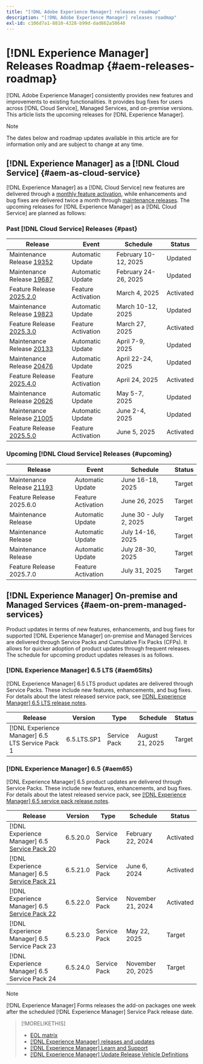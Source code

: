 ```yaml
---
title: "[!DNL Adobe Experience Manager] releases roadmap"
description: "[!DNL Adobe Experience Manager] releases roadmap"
exl-id: c106d7a1-8810-4328-b99d-dad862a50640
---
```


# [!DNL Experience Manager] Releases Roadmap {#aem-releases-roadmap}

[!DNL Adobe Experience Manager] consistently provides new features and improvements to existing functionalities. It provides bug fixes for users across [!DNL Cloud Service], Managed Services, and on-premise versions. This article lists the upcoming releases for [!DNL Experience Manager].

>[!NOTE]
>
>The dates below and roadmap updates available in this article are for information only and are subject to change at any time.

## [!DNL Experience Manager] as a [!DNL Cloud Service] {#aem-as-cloud-service}

[!DNL Experience Manager] as a [!DNL Cloud Service] new features are delivered through a [monthly feature activation](https://experienceleague.adobe.com/en/docs/experience-manager-cloud-service/content/release-notes/release-notes/release-notes-current), while enhancements and bug fixes are delivered twice a month through [maintenance releases](https://experienceleague.adobe.com/en/docs/experience-manager-cloud-service/content/release-notes/maintenance/latest).
The upcoming releases for [!DNL Experience Manager] as a [!DNL Cloud Service] are planned as follows:

### Past [!DNL Cloud Service] Releases {#past}

| Release |Event |Schedule |Status |
|---|---|---|---|
| Maintenance Release [19352](https://experienceleague.adobe.com/en/docs/experience-manager-cloud-service/content/release-notes/maintenance/2025/2025-2-0#19352)|Automatic Update|February 10-12, 2025|Updated|
| Maintenance Release [19687](https://experienceleague.adobe.com/en/docs/experience-manager-cloud-service/content/release-notes/maintenance/2025/2025-2-0#19687)|Automatic Update|February 24-26, 2025|Updated|
| Feature Release [2025.2.0](https://experienceleague.adobe.com/en/docs/experience-manager-cloud-service/content/release-notes/release-notes/2025/release-notes-2025-2-0) |Feature Activation|March 4, 2025 |Activated|
| Maintenance Release [19823](https://experienceleague.adobe.com/en/docs/experience-manager-cloud-service/content/release-notes/maintenance/2025/2025-3-0#19823)|Automatic Update|March 10-12, 2025|Updated|
| Feature Release [2025.3.0](https://experienceleague.adobe.com/en/docs/experience-manager-cloud-service/content/release-notes/release-notes/2025/release-notes-2025-3-0) |Feature Activation|March 27, 2025 |Activated|
| Maintenance Release [20133](https://experienceleague.adobe.com/en/docs/experience-manager-cloud-service/content/release-notes/maintenance/2025/2025-4-0#20133)|Automatic Update|April 7-9, 2025|Updated|
| Maintenance Release [20476](https://experienceleague.adobe.com/en/docs/experience-manager-cloud-service/content/release-notes/maintenance/2025/2025-4-0#20476)|Automatic Update|April 22-24, 2025|Updated|
| Feature Release [2025.4.0](https://experienceleague.adobe.com/en/docs/experience-manager-cloud-service/content/release-notes/release-notes/2025/release-notes-2025-4-0) |Feature Activation|April 24, 2025 |Activated|
| Maintenance Release [20626](https://experienceleague.adobe.com/en/docs/experience-manager-cloud-service/content/release-notes/maintenance/2025/2025-5-0#20626)|Automatic Update|May 5-7, 2025|Updated|
| Maintenance Release [21005](https://experienceleague.adobe.com/en/docs/experience-manager-cloud-service/content/release-notes/maintenance/2025/2025-5-0#21005)|Automatic Update|June 2-4, 2025|Updated|
| Feature Release [2025.5.0](https://experienceleague.adobe.com/en/docs/experience-manager-cloud-service/content/release-notes/release-notes/release-notes-current) |Feature Activation|June 5, 2025 |Activated|

### Upcoming [!DNL Cloud Service] Releases {#upcoming}

| Release |Event |Schedule |Status |
|---|---|---|---|
| Maintenance Release [21193](https://experienceleague.adobe.com/en/docs/experience-manager-cloud-service/content/release-notes/maintenance/latest)|Automatic Update|June 16-18, 2025|Target|
| Feature Release 2025.6.0 |Feature Activation|June 26, 2025 |Target|
| Maintenance Release|Automatic Update|June 30 - July 2, 2025|Target|
| Maintenance Release|Automatic Update|July 14-16, 2025|Target|
| Maintenance Release|Automatic Update|July 28-30, 2025|Target|
| Feature Release 2025.7.0 |Feature Activation|July 31, 2025 |Target|

## [!DNL Experience Manager] On-premise and Managed Services {#aem-on-prem-managed-services}

Product updates in terms of new features, enhancements, and bug fixes for supported [!DNL Experience Manager] on-premise and Managed Services are delivered through Service Packs and Cumulative Fix Packs (CFPs). It allows for quicker adoption of product updates through frequent releases. The schedule for upcoming product updates releases is as follows.

### [!DNL Experience Manager] 6.5 LTS {#aem65lts}

[!DNL Experience Manager] 6.5 LTS product updates are delivered through Service Packs. These include new features, enhancements, and bug fixes. For details about the latest released service pack, see [[!DNL Experience Manager] 6.5 LTS release notes](https://experienceleague.adobe.com/en/docs/experience-manager-65-lts/content/release-notes/release-notes).

| Release | Version | Type | Schedule | Status |
|---|---|---|---|---|
| [!DNL Experience Manager] 6.5 LTS Service Pack 1 | 6.5.LTS.SP1 | Service Pack | August 21, 2025 | Target |

### [!DNL Experience Manager] 6.5 {#aem65}

[!DNL Experience Manager] 6.5 product updates are delivered through Service Packs. These include new features, enhancements, and bug fixes. For details about the latest released service pack, see [[!DNL Experience Manager] 6.5 service pack release notes](https://experienceleague.adobe.com/en/docs/experience-manager-65/content/release-notes/release-notes).

| Release | Version | Type | Schedule | Status |
|---|---|---|---|---|
| [!DNL Experience Manager] 6.5 [Service Pack 20](https://experienceleague.adobe.com/en/docs/experience-manager-65/content/release-notes/service-pack/6-5-20)|6.5.20.0 | Service Pack | February 22, 2024 | Activated |
| [!DNL Experience Manager] 6.5 [Service Pack 21](https://experienceleague.adobe.com/en/docs/experience-manager-65/content/release-notes/service-pack/6-5-21) |6.5.21.0 | Service Pack | June 6, 2024 | Activated |
| [!DNL Experience Manager] 6.5 [Service Pack 22](https://experienceleague.adobe.com/en/docs/experience-manager-65/content/release-notes/release-notes) |6.5.22.0 | Service Pack | November 21, 2024 | Activated |
| [!DNL Experience Manager] 6.5 Service Pack 23 |6.5.23.0 | Service Pack | May 22, 2025 | Target |
| [!DNL Experience Manager] 6.5 Service Pack 24 |6.5.24.0 | Service Pack | November 20, 2025 | Target |

>[!NOTE]
>
>[!DNL Experience Manager] Forms releases the add-on packages one week after the scheduled [!DNL Experience Manager] Service Pack release date.

>[!MORELIKETHIS]
>
>* [EOL matrix](https://helpx.adobe.com/support/programs/eol-matrix.html)
>* [[!DNL Experience Manager] releases and updates](https://experienceleague.adobe.com/en/docs/experience-manager-release-information/aem-release-updates/aem-releases-updates)
>* [[!DNL Experience Manager] Learn and Support](https://experienceleague.adobe.com/en/docs/experience-manager-cloud-service)
>* [[!DNL Experience Manager] Update Release Vehicle Definitions](/help/using/update-release-vehicle-definitions.md)
